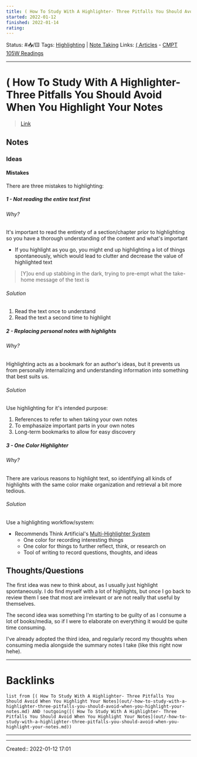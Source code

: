 ```yaml
---
title: ( How To Study With A Highlighter- Three Pitfalls You Should Avoid When You Highlight Your Notes
started: 2022-01-12 
finished: 2022-01-14 
rating: 
---
```

Status: #📥/🟨 
Tags: [Highlighting](out/highlighting.md) | [Note Taking](out/note-taking.md)
Links: [( Articles](out/-articles.md) - [CMPT 105W Readings](out/cmpt-105w-readings.md)
___
# ( How To Study With A Highlighter- Three Pitfalls You Should Avoid When You Highlight Your Notes
> [Link](https://medium.goodnotes.com/three-pitfalls-to-avoid-when-studying-with-a-highlighter-2aa345e1e6eb)
## Notes
### Ideas
#### Mistakes
There are three mistakes to highlighting:
##### 1 - Not reading the entire text first
###### Why?
It's important to read the entirety of a section/chapter prior to highlighting so you have a thorough understanding of the content and what's important
- If you highlight as you go, you might end up highlighting a lot of things spontaneously, which would lead to clutter and decrease the value of highlighted text
> [Y]ou end up stabbing in the dark, trying to pre-empt what the take-home message of the text is
###### Solution
1. Read the text once to understand
2. Read the text a second time to highlight
##### 2 - Replacing personal notes with highlights
###### Why?
Highlighting acts as a bookmark for an author's ideas, but it prevents us from personally internalizing and understanding information into something that best suits us.
###### Solution
Use highlighting for it's intended purpose:
1. References to refer to when taking your own notes
2. To emphasaize important parts in your own notes
3. Long-term bookmarks to allow for easy discovery
##### 3 - One Color Highlighter
###### Why?
There are various reasons to highlight text, so identifying all kinds of highlights with the same color make organization and retrieval a bit more tedious.
###### Solution
Use a highlighting workflow/system:
- Recommends Think Artificial's [Multi-Highlighter System](http://www.thinkartificial.org/web/the-art-of-highlighting/)
	- One color for recording interesting things
	- One color for things to further reflect, think, or research on
	- Tool of writing to record questions, thoughts, and ideas
## Thoughts/Questions
The first idea was new to think about, as I usually just highlight spontaneously. I do find myself with a lot of highlights, but once I go back to review them I see that most are irrelevant or are not really that useful by themselves.

The second idea was something I'm starting to be guilty of as I consume a lot of books/media, so if I were to elaborate on everything it would be quite time consuming.

I've already adopted the third idea, and regularly record my thoughts when consuming media alongside the summary notes I take (like this right now hehe).

___
# Backlinks
```dataview
list from [( How To Study With A Highlighter- Three Pitfalls You Should Avoid When You Highlight Your Notes](out/-how-to-study-with-a-highlighter-three-pitfalls-you-should-avoid-when-you-highlight-your-notes.md) AND !outgoing([( How To Study With A Highlighter- Three Pitfalls You Should Avoid When You Highlight Your Notes](out/-how-to-study-with-a-highlighter-three-pitfalls-you-should-avoid-when-you-highlight-your-notes.md))
```
___
___

Created:: 2022-01-12 17:01
